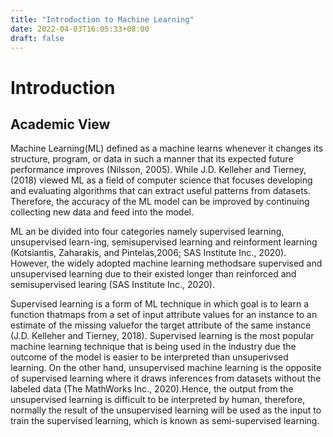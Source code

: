 ```yaml
---
title: "Introduction to Machine Learning"
date: 2022-04-03T16:05:33+08:00
draft: false
---
```

# Introduction
## Academic View
Machine Learning(ML)  defined as a machine learns whenever it changes its structure, program, or data in such a manner that its 
expected future performance improves (Nilsson, 2005). While J.D. Kelleher and Tierney, (2018) viewed ML as a field of computer science that 
focuses developing and evaluating algorithms that can extract useful patterns from datasets. Therefore, the accuracy of the ML model can 
be improved by continuing collecting new data and feed into the model. 


ML an be divided into four categories namely supervised learning, unsupervised learn-ing, semisupervised learning and reinforment learning 
(Kotsiantis, Zaharakis, and Pintelas,2006; SAS Institute Inc., 2020). However, the widely adopted machine learning methodsare 
supervised and unsupervised learning due to their existed longer than reinforced and semisupervised learing (SAS Institute Inc., 2020).


Supervised learning is a form of ML technique in which goal is to learn a function thatmaps from a set of input attribute values for an 
instance to an estimate of the missing valuefor the target attribute of the same instance (J.D. Kelleher and Tierney, 2018). Supervised
learning is the most popular machine learning technique that is being used in the industry due the outcome of the model is easier to be 
interpreted than unsuperivsed learning. On the other hand, unsupervised machine learning is the opposite of supervised learning where it 
draws inferences from datasets without the labeled data (The MathWorks Inc., 2020).Hence, the output from the unsupervised learning is 
difficult to be interpreted by human, therefore, normally the result of the unsupervised learning will be used as the input to train the 
supervised learning, which is known as semi-supervised learning.



